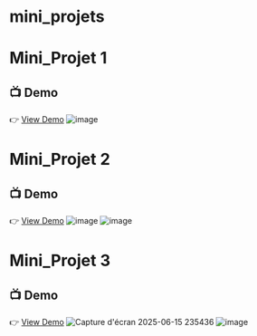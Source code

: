 # mini_projets
# Mini_Projet 1
## 📺 Demo
👉 [View Demo](https://mini-projet-simple-game.netlify.app/)
![image](https://github.com/user-attachments/assets/6bed0034-be5f-43aa-aecf-d0e7c59f84f3)
# Mini_Projet 2
## 📺 Demo  
👉 [View Demo](https://mini-projet-2-simple-game.netlify.app/)
![image](https://github.com/user-attachments/assets/5b04b046-e6c2-45a2-8ba4-8ebecdfe48ef)
![image](https://github.com/user-attachments/assets/6f6b819c-ef9c-4fa9-85be-fbd574a5ff0e)
# Mini_Projet 3
## 📺 Demo  
👉 [View Demo](https://mini-projet-3.netlify.app/)
![Capture d'écran 2025-06-15 235436](https://github.com/user-attachments/assets/6475fef8-9129-48c0-b84d-406b1105f82b)
![image](https://github.com/user-attachments/assets/4aa7ecee-90b4-46f7-93e8-31975a4eccc7)




